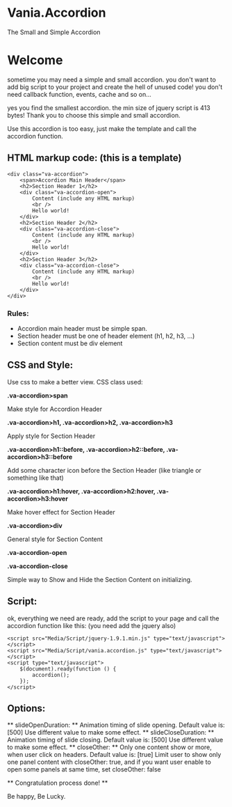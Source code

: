 Vania.Accordion
=========

The Small and Simple Accordion

# Welcome

sometime you may need a simple and small accordion. you don't want to add big script to your project and create the hell of unused code!
you don't need callback function, events, cache and so on...

yes you find the smallest accordion. the min size of jquery script is 413 bytes!
Thank you to choose this simple and small accordion.

Use this accordion is too easy, just make the template and call the accordion function.

## HTML markup code: (this is a template)
    <div class="va-accordion">
        <span>Accordion Main Header</span>
        <h2>Section Header 1</h2>
        <div class="va-accordion-open">
            Content (include any HTML markup)
            <br />
            Hello world!
        </div>
        <h2>Section Header 2</h2>
        <div class="va-accordion-close">
            Content (include any HTML markup)
            <br />
            Hello world!
        </div>
        <h2>Section Header 3</h2>
        <div class="va-accordion-close">
            Content (include any HTML markup)
            <br />
            Hello world!
        </div>
    </div>

### Rules:
* Accordion main header must be simple span.
* Section header must be one of header element (h1, h2, h3, ...)
* Section content must be div element

## CSS and Style:
Use css to make a better view.
CSS class used:

**.va-accordion>span**

Make style for Accordion Header



**.va-accordion>h1, .va-accordion>h2, .va-accordion>h3**

Apply style for Section Header



**.va-accordion>h1::before, .va-accordion>h2::before, .va-accordion>h3::before**

Add some character icon before the Section Header (like triangle or something like that)



**.va-accordion>h1:hover, .va-accordion>h2:hover, .va-accordion>h3:hover**

Make hover effect for Section Header



**.va-accordion>div**

General style for Section Content



**.va-accordion-open**

**.va-accordion-close**

Simple way to Show and Hide the Section Content on initializing.



## Script:
ok, everything we need are ready, add the script to your page and call the accordion function like this:
(you need add the jquery also)

    <script src="Media/Script/jquery-1.9.1.min.js" type="text/javascript"></script>
    <script src="Media/Script/vania.accordion.js" type="text/javascript"></script>
    <script type="text/javascript">
        $(document).ready(function () {
            accordion();
        });
    </script>

## Options:
** slideOpenDuration: ** Animation timing of slide opening. Default value is: [500]
Use different value to make some effect.
** slideCloseDuration: ** Animation timing of slide closing. Default value is: [500]
Use different value to make some effect.
** closeOther: ** Only one content show or more, when user click on headers. Default value is: [true]
Limit user to show only one panel content with closeOther: true, and if you want user enable to open some panels at same time, set closeOther: false

** Congratulation process done! **

Be happy, Be Lucky.
